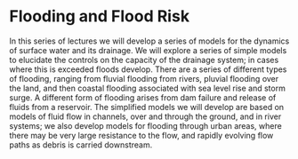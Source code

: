 # Flooding and Flood Risk

In this series of lectures we will develop a series of models for the dynamics of surface water and its drainage.
We will explore a series of simple models to elucidate the controls on the capacity of the drainage system; in cases where this is exceeded floods develop. There are a series of different types of flooding, ranging from fluvial flooding from rivers, pluvial flooding over the land, and then coastal flooding associated with sea level rise and storm surge.
A different form of flooding arises from dam failure and release of fluids from a reservoir.
The simplified models we will develop are based on models of fluid flow in channels, over and through the ground, and in river systems; we also develop models for flooding through urban areas, where there may be very large resistance to the flow, and rapidly evolving flow paths as debris is carried downstream.

```{tableofcontents}
```
